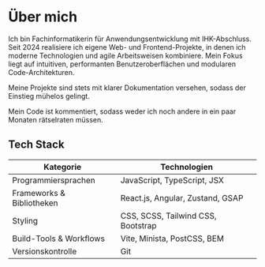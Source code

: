 # Über mich

Ich bin Fachinformatikerin für Anwendungsentwicklung mit IHK-Abschluss.  
Seit 2024 realisiere ich eigene Web- und Frontend-Projekte, in denen ich moderne Technologien und agile Arbeitsweisen kombiniere. Mein Fokus liegt auf intuitiven, performanten Benutzeroberflächen und modularen Code-Architekturen.

Meine Projekte sind stets mit klarer Dokumentation versehen, sodass der Einstieg mühelos gelingt.

Mein Code ist kommentiert, sodass weder ich noch andere in ein paar Monaten rätselraten müssen.

## Tech Stack

| Kategorie               | Technologien                                      |
|-------------------------|---------------------------------------------------|
| Programmiersprachen     | JavaScript, TypeScript, JSX                       |
| Frameworks & Bibliotheken | React.js, Angular, Zustand, GSAP                 |
| Styling                 | CSS, SCSS, Tailwind CSS, Bootstrap                |
| Build-Tools & Workflows | Vite, Minista, PostCSS, BEM                       |
| Versionskontrolle       | Git                                               |

